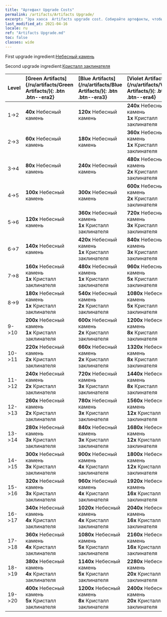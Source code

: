 ```yaml
---
title: "Артефакт Upgrade Costs"
permalink: /artifacts/Artifacts Upgrade/
excerpt: "Эра хаоса  Artifacts upgrade cost. Собирайте артефакты, чтобы улучшить характеристики героев и открыть новые умения."
last_modified_at: 2021-04-16
locale: ru
ref: "Artifacts Upgrade.md"
toc: false
classes: wide
---
```


  First upgrade ingredient:[Небесный камень](/ru/Items/art_188/)

  Second upgrade ingredient:[Кристалл заклинателя](/ru/Items/art_189/)

  |  Level  | [Green Artifacts](/ru/artifacts/Green Artifacts/){: .btn .btn--era2} | [Blue Artifacts](/ru/artifacts/Blue Artifacts/){: .btn .btn--era3} | [Violet Artifacts](/ru/artifacts/Violet Artifacts/){: .btn .btn--era4} | [Orange Artifacts](/ru/artifacts/Orange Artifacts/){: .btn .btn--era5} |
  |:--------|:-------|:-------|:-------|:-------|
  | 1->2 | **40x** Небесный камень | **120x** Небесный камень | **240x** Небесный камень<br/> **1x** Кристалл заклинателя | **400x** Небесный камень<br/> **2x** Кристалл заклинателя |
  | 2->3 | **60x** Небесный камень | **180x** Небесный камень | **360x** Небесный камень<br/> **1x** Кристалл заклинателя | **600x** Небесный камень<br/> **2x** Кристалл заклинателя |
  | 3->4 | **80x** Небесный камень | **240x** Небесный камень | **480x** Небесный камень<br/> **2x** Кристалл заклинателя | **800x** Небесный камень<br/> **3x** Кристалл заклинателя |
  | 4->5 | **100x** Небесный камень | **300x** Небесный камень | **600x** Небесный камень<br/> **2x** Кристалл заклинателя | **1000x** Небесный камень<br/> **3x** Кристалл заклинателя |
  | 5->6 | **120x** Небесный камень | **360x** Небесный камень<br/> **1x** Кристалл заклинателя | **720x** Небесный камень<br/> **3x** Кристалл заклинателя | **1200x** Небесный камень<br/> **5x** Кристалл заклинателя |
  | 6->7 | **140x** Небесный камень | **420x** Небесный камень<br/> **1x** Кристалл заклинателя | **840x** Небесный камень<br/> **3x** Кристалл заклинателя | **1400x** Небесный камень<br/> **5x** Кристалл заклинателя |
  | 7->8 | **160x** Небесный камень<br/> **1x** Кристалл заклинателя | **480x** Небесный камень<br/> **1x** Кристалл заклинателя | **960x** Небесный камень<br/> **5x** Кристалл заклинателя | **1600x** Небесный камень<br/> **8x** Кристалл заклинателя |
  | 8->9 | **180x** Небесный камень<br/> **1x** Кристалл заклинателя | **540x** Небесный камень<br/> **2x** Кристалл заклинателя | **1080x** Небесный камень<br/> **5x** Кристалл заклинателя | **1800x** Небесный камень<br/> **8x** Кристалл заклинателя |
  | 9->10 | **200x** Небесный камень<br/> **1x** Кристалл заклинателя | **600x** Небесный камень<br/> **2x** Кристалл заклинателя | **1200x** Небесный камень<br/> **8x** Кристалл заклинателя | **2000x** Небесный камень<br/> **12x** Кристалл заклинателя |
  | 10->11 | **220x** Небесный камень<br/> **2x** Кристалл заклинателя | **660x** Небесный камень<br/> **2x** Кристалл заклинателя | **1320x** Небесный камень<br/> **8x** Кристалл заклинателя | **2200x** Небесный камень<br/> **12x** Кристалл заклинателя |
  | 11->12 | **240x** Небесный камень<br/> **2x** Кристалл заклинателя | **720x** Небесный камень<br/> **3x** Кристалл заклинателя | **1440x** Небесный камень<br/> **8x** Кристалл заклинателя | **2400x** Небесный камень<br/> **16x** Кристалл заклинателя |
  | 12->13 | **260x** Небесный камень<br/> **2x** Кристалл заклинателя | **780x** Небесный камень<br/> **3x** Кристалл заклинателя | **1560x** Небесный камень<br/> **12x** Кристалл заклинателя | **2600x** Небесный камень<br/> **16x** Кристалл заклинателя |
  | 13->14 | **280x** Небесный камень<br/> **3x** Кристалл заклинателя | **840x** Небесный камень<br/> **3x** Кристалл заклинателя | **1680x** Небесный камень<br/> **12x** Кристалл заклинателя | **2800x** Небесный камень<br/> **20x** Кристалл заклинателя |
  | 14->15 | **300x** Небесный камень<br/> **3x** Кристалл заклинателя | **900x** Небесный камень<br/> **4x** Кристалл заклинателя | **1800x** Небесный камень<br/> **12x** Кристалл заклинателя | **3000x** Небесный камень<br/> **20x** Кристалл заклинателя |
  | 15->16 | **320x** Небесный камень<br/> **3x** Кристалл заклинателя | **960x** Небесный камень<br/> **4x** Кристалл заклинателя | **1920x** Небесный камень<br/> **16x** Кристалл заклинателя | **3200x** Небесный камень<br/> **25x** Кристалл заклинателя |
  | 16->17 | **340x** Небесный камень<br/> **4x** Кристалл заклинателя | **1020x** Небесный камень<br/> **4x** Кристалл заклинателя | **2040x** Небесный камень<br/> **16x** Кристалл заклинателя | **3400x** Небесный камень<br/> **25x** Кристалл заклинателя |
  | 17->18 | **360x** Небесный камень<br/> **4x** Кристалл заклинателя | **1080x** Небесный камень<br/> **5x** Кристалл заклинателя | **2160x** Небесный камень<br/> **16x** Кристалл заклинателя | **3600x** Небесный камень<br/> **30x** Кристалл заклинателя |
  | 18->19 | **380x** Небесный камень<br/> **4x** Кристалл заклинателя | **1140x** Небесный камень<br/> **5x** Кристалл заклинателя | **2280x** Небесный камень<br/> **20x** Кристалл заклинателя | **3800x** Небесный камень<br/> **30x** Кристалл заклинателя |
  | 19->20 | **400x** Небесный камень<br/> **5x** Кристалл заклинателя | **1200x** Небесный камень<br/> **8x** Кристалл заклинателя | **2400x** Небесный камень<br/> **20x** Кристалл заклинателя | **4000x** Небесный камень<br/> **35x** Кристалл заклинателя |

